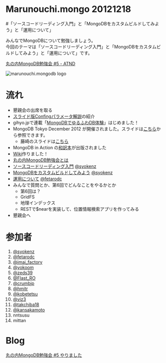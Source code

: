 Marunouchi.mongo 20121218
=================
#「ソースコードリーディング入門」と「MongoDBをカスタムビルドしてみよう」と「運用について」

みんなでMongoDBについて勉強しましょう。  
今回のテーマは「ソースコードリーディング入門」と「MongoDBをカスタムビルドしてみよう」と「運用について」です。

[丸の内MongoDB勉強会 #5 - ATND](http://atnd.org/events/34392)

![marunouchi.mongodb logo](http://syokenz.github.com/marunouchi-mongodb/images/mongodb_logo.png)


# 流れ
* 懇親会の出席を取る
* [スライド版Confingパラメータ解説](http://www.slideshare.net/syokenz/mongodb-config)の紹介
* gihyo.jpで連載「[MongoDBでゆるふわDB体験](http://gihyo.jp/dev/serial/01/mongodb)」はじめました！
* MongoDB Tokyo December 2012 が開催されました。スライドは[こちら](https://www.10gen.com/presentations/event/1469)から参照できます。
  * 藤崎のスライドは[こちら](http://www.slideshare.net/syokenz/mongodbtokyo)
* MongoDB in Action の[和訳本](http://www.amazon.co.jp/dp/4873115906/)が出版されました
* [Wiki](https://github.com/syokenz/marunouchi-mongodb/wiki)作りました！
* [丸の内MongoDB勉強会とは](http://syokenz.github.com/slides/mongonouchi/)
* [ソースコードリーディング入門](https://github.com/syokenz/marunouchi-mongodb/blob/master/20121218/syokenz_CodeReading/) [@syokenz](http://twitter.com/syokenz)
* [MongoDBをカスタムビルドしてみよう](https://github.com/syokenz/marunouchi-mongodb/tree/master/20121218/syokenz_CustomBuild/) [@syokenz](http://twitter.com/syokenz)
* [運用について]() [@fetarodc](http://twitter.com/fetarodc)
* みんなで質問とか、第6回でどんなことをやるかとか
  * 第6回は？
  * GridFS
  * 地理インデックス
  * RESTで$nearを実装して、位置情報検索アプリを作ってみる
* 懇親会へ

# 参加者
1. [@syokenz](http://twitter.com/syokenz)
1. [@fetarodc](http://twitter.com/fetarodc)
1. [@imai_factory](https://twitter.com/imai_factory)
1. [@yokoom](https://twitter.com/yokoom)
1. [@zeds39](https://twitter.com/zeds39)
1. [@Flast_RO](https://twitter.com/Flast_RO)
1. [@crumbjp](https://twitter.com/crumbjp)
1. [@hmitr](https://twitter.com/hmitr)
1. [@kobetetsu](https://twitter.com/kobetetsu)
1. [@viz3](https://twitter.com/viz3)
1. [@takchiba18](https://twitter.com/takchiba18)
1. [@kansakamoto](https://twitter.com/kansakamoto)
1. nntsusu
1. mittan



# Blog

[丸の内MongoDB勉強会 #5 やりました](http://shoken.hatenablog.com/entry/2013/01/02/180106)
